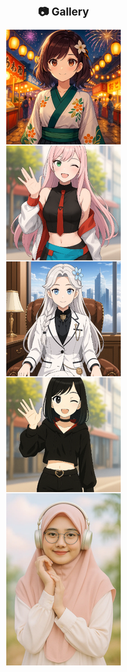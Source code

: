 <h1 align="center">📷 Gallery</h1>

<div align="center">
  <a href="https://github.com/DxrRin/ai_source/tree/Aiko_Shirasaki" target="_blank">
    <img src="https://raw.githubusercontent.com/DxrRin/ai_source/refs/heads/Aiko_Shirasaki/image/aiko_avatar.webp" width="300"/>
  </a>

  <a href="https://github.com/DxrRin/ai_source/tree/Yuna_Hanabira" target="_blank">
    <img src="https://raw.githubusercontent.com/DxrRin/ai_source/refs/heads/Yuna_Hanabira/image/yuna_avatar.webp" width="300"/>
  </a>

  <a href="https://github.com/DxrRin/ai_source/tree/Elara_Quinn" target="_blank">
    <img src="https://raw.githubusercontent.com/DxrRin/ai_source/refs/heads/Elara_Quinn/image/elara_avatar.webp" width="300"/>
  </a>

  <a href="https://github.com/DxrRin/ai_source/tree/Erina_Zafira" target="_blank">
    <img src="https://raw.githubusercontent.com/DxrRin/ai_source/refs/heads/Erina_Zafira/image/erina_avatar.webp" width="300"/>
  </a>

  <a href="https://github.com/DxrRin/ai_source/tree/Hana_Elqisya" target="_blank">
    <img src="https://raw.githubusercontent.com/DxrRin/ai_source/refs/heads/Hana_Elqisya/image/hana_avatar.webp" width="300"/>
  </a>
</div>

